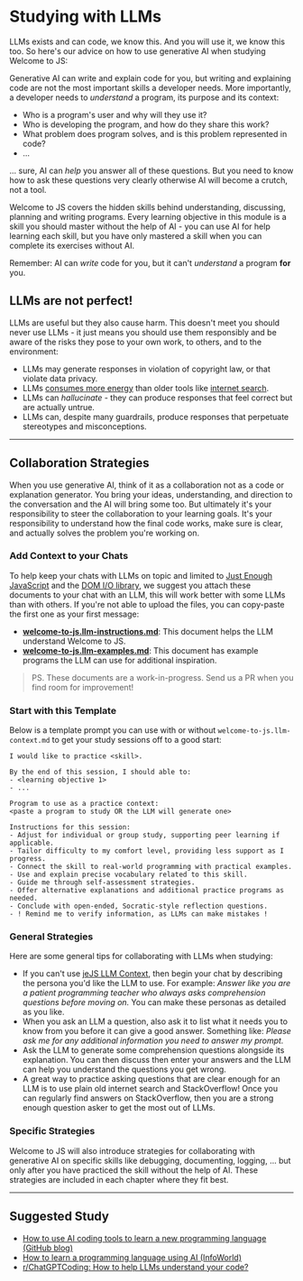 # Studying with LLMs

LLMs exists and can code, we know this. And you will use it, we know this too.
So here's our advice on how to use generative AI when studying Welcome to JS:

Generative AI can write and explain code for you, but writing and explaining
code are not the most important skills a developer needs. More importantly, a
developer needs to _understand_ a program, its purpose and its context:

- Who is a program's user and why will they use it?
- Who is developing the program, and how do they share this work?
- What problem does program solves, and is this problem represented in code?
- ...

... sure, AI can _help_ you answer all of these questions. But you need to know
how to ask these questions very clearly otherwise AI will become a crutch, not a
tool.

Welcome to JS covers the hidden skills behind understanding, discussing,
planning and writing programs. Every learning objective in this module is a
skill you should master without the help of AI - you can use AI for help
learning each skill, but you have only mastered a skill when you can complete
its exercises without AI.

Remember: AI can _write_ code for you, but it can't _understand_ a program
**for** you.

## LLMs are not perfect!

LLMs are useful but they also cause harm. This doesn't meet you should never use
LLMs - it just means you should use them responsibly and be aware of the risks
they pose to your own work, to others, and to the environment:

- LLMs may generate responses in violation of copyright law, or that violate
  data privacy.
- LLMs
  [consumes more energy](https://ai.stackexchange.com/questions/38970/how-much-energy-consumption-is-involved-in-chat-gpt-responses-being-generated)
  than older tools like [internet search](https://arxiv.org/pdf/2307.01135.pdf).
- LLMs can _hallucinate_ - they can produce responses that feel correct but are
  actually untrue.
- LLMs can, despite many guardrails, produce responses that perpetuate
  stereotypes and misconceptions.

---

## Collaboration Strategies

When you use generative AI, think of it as a collaboration not as a code or
explanation generator. You bring your ideas, understanding, and direction to the
conversation and the AI will bring some too. But ultimately it's your
responsibility to steer the collaboration to your learning goals. It's your
responsibility to understand how the final code works, make sure is clear, and
actually solves the problem you're working on.

### Add Context to your Chats

To help keep your chats with LLMs on topic and limited to
[Just Enough JavaScript](../2-just-enough-javascript/) and the
[DOM I/O library](../lib/dom-io/DOCS.md), we suggest you attach these documents
to your chat with an LLM, this will work better with some LLMs than with others.
If you're not able to upload the files, you can copy-paste the first one as your
first message:

- **[welcome-to-js.llm-instructions.md](./welcome-to-js.llm-instructions.md)**:
  This document helps the LLM understand Welcome to JS.
- **[welcome-to-js.llm-examples.md](./welcome-to-js.llm-examples.md)**: This
  document has example programs the LLM can use for additional inspiration.

> PS. These documents are a work-in-progress. Send us a PR when you find room
> for improvement!

### Start with this Template

Below is a template prompt you can use with or without
`welcome-to-js.llm-context.md` to get your study sessions off to a good start:

```
I would like to practice <skill>.

By the end of this session, I should able to:
- <learning objective 1>
- ...

Program to use as a practice context:
<paste a program to study OR the LLM will generate one>

Instructions for this session:
- Adjust for individual or group study, supporting peer learning if applicable.
- Tailor difficulty to my comfort level, providing less support as I progress.
- Connect the skill to real-world programming with practical examples.
- Use and explain precise vocabulary related to this skill.
- Guide me through self-assessment strategies.
- Offer alternative explanations and additional practice programs as needed.
- Conclude with open-ended, Socratic-style reflection questions.
- ! Remind me to verify information, as LLMs can make mistakes !
```

### General Strategies

Here are some general tips for collaborating with LLMs when studying:

- If you can't use [jeJS LLM Context](#just-enough-javascript-llm-context), then
  begin your chat by describing the persona you'd like the LLM to use. For
  example: _Answer like you are a patient programming teacher who always asks
  comprehension questions before moving on._ You can make these personas as
  detailed as you like.
- When you ask an LLM a question, also ask it to list what it needs you to know
  from you before it can give a good answer. Something like: _Please ask me for
  any additional information you need to answer my prompt._
- Ask the LLM to generate some comprehension questions alongside its
  explanation. You can then discuss then enter your answers and the LLM can help
  you understand the questions you get wrong.
- A great way to practice asking questions that are clear enough for an LLM is
  to use plain old internet search and StackOverflow! Once you can regularly
  find answers on StackOverflow, then you are a strong enough question asker to
  get the most out of LLMs.

### Specific Strategies

Welcome to JS will also introduce strategies for collaborating with generative
AI on specific skills like debugging, documenting, logging, ... but only after
you have practiced the skill without the help of AI. These strategies are
included in each chapter where they fit best.

---

## Suggested Study

- [How to use AI coding tools to learn a new programming language (GitHub blog)](https://github.blog/developer-skills/programming-languages-and-frameworks/how-to-use-ai-coding-tools-to-learn-a-new-programming-language/)
- [How to learn a programming language using AI (InfoWorld)](https://www.infoworld.com/article/2337313/learn-a-programming-language-using-ai.html)
- [r/ChatGPTCoding: How to help LLMs understand your code?](https://www.reddit.com/r/ChatGPTCoding/comments/1coskgn/how_to_help_llms_understand_your_code/)
